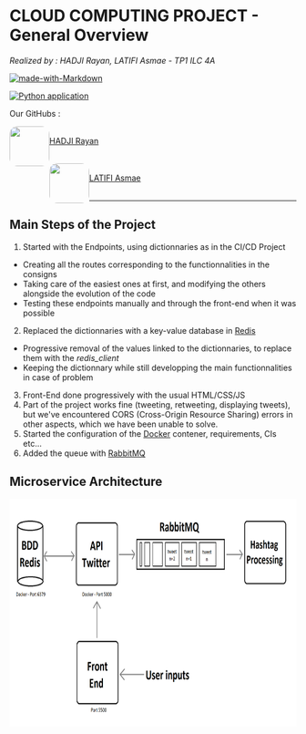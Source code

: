# **CLOUD COMPUTING PROJECT - General Overview**

*Realized by : HADJI Rayan, LATIFI Asmae - TP1 ILC 4A*

[![made-with-Markdown](https://img.shields.io/badge/Made%20with-Markdown-1f425f.svg)](http://commonmark.org)

[![Python application](https://github.com/DZburst/4A_ILC_Cloud_Project/actions/workflows/build_app.yml/badge.svg)](https://github.com/DZburst/4A_ILC_Cloud_Project/actions/workflows/build_app.yml)

Our GitHubs : 

<a href="url">[<img src="https://avatars.githubusercontent.com/u/115188188?v=4" align="left" height="70" width="70" style="border-radius: 20%;"><br>HADJI Rayan](https://github.com/DZburst)</a>
<br>
<br>

<a href="url">[<img src="https://avatars.githubusercontent.com/u/116982968?v=4" align="left" height="70" width="70" style="border-radius: 20%;"><br>LATIFI Asmae](https://github.com/Asmlatg)</a>
<br> 
<br> 

---

## Main Steps of the Project

1. Started with the Endpoints, using dictionnaries as in the CI/CD Project
  - Creating all the routes corresponding to the functionnalities in the consigns
  - Taking care of the easiest ones at first, and modifying the others alongside the evolution of the code
  - Testing these endpoints manually and through the front-end when it was possible
2. Replaced the dictionnaries with a key-value database in [Redis](https://redis.io/)
  - Progressive removal of the values linked to the dictionnaries, to replace them with the *redis_client*
  - Keeping the dictionnary while still developping the main functionnalities in case of problem
3. Front-End done progressively with the usual HTML/CSS/JS
4. Part of the project works fine (tweeting, retweeting, displaying tweets), but we've encountered CORS (Cross-Origin Resource Sharing) errors in other aspects, which we have been unable to solve.
5. Started the configuration of the [Docker](https://www.docker.com/) contener, requirements, CIs etc...
6. Added the queue with [RabbitMQ](https://www.rabbitmq.com/)

## Microservice Architecture

<img src="./MicroserviceArchitecture.png" alt="Microservice Architecture" style="height: 400px; width:750px;"/>
